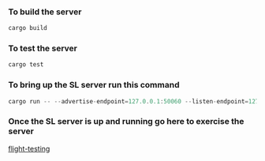 
### To build the server

```rust
cargo build
```

### To test the server

```rust
cargo test
```

### To bring up the SL server run this command

```rust
cargo run -- --advertise-endpoint=127.0.0.1:50060 --listen-endpoint=127.0.0.1:50060 --leader-endpoint=127.0.0.1:50060
```

### Once the SL server is up and running go here to exercise the server

[flight-testing](https://github.com/stormasm/flight-testing)
